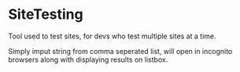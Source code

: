 # SiteTesting
Tool used to test sites, for devs who test multiple sites at a time.

Simply imput string from comma seperated list, will open in incognito browsers along with displaying results on listbox.
